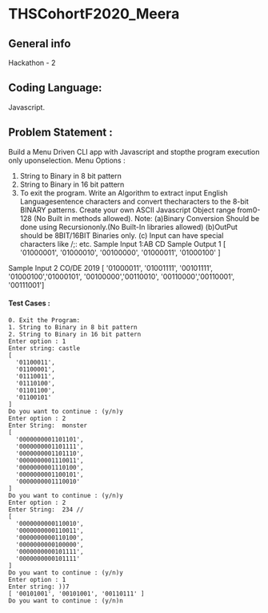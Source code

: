 # THSCohortF2020_Meera

## General info
Hackathon - 2

## Coding Language:
Javascript.

## Problem Statement :

Build a Menu Driven CLI app with Javascript and stopthe program execution only uponselection.
Menu Options :
1) String to Binary in 8 bit pattern
2) String to Binary in 16 bit pattern
0) To exit the program.
Write an Algorithm to extract input English Languagesentence characters and convert thecharacters to the 8-bit BINARY patterns.
Create your own ASCII Javascript Object range from0-128 (No Built in methods allowed).
Note:
(a)Binary Conversion Should be done using Recursiononly.(No Built-In libraries allowed)
(b)OutPut should be 8BIT/16BIT Binaries only.
(c) Input can have special characters like /;: etc.
Sample Input 1:AB CD
Sample Output 1
[ '01000001', '01000010', '00100000', '01000011', '01000100' ]

Sample Input 2 CO/DE 2019
[ '01000011', '01001111', '00101111', '01000100','01000101', '00100000','00110010', '00110000','00110001', '00111001']


#### Test Cases :

```
0. Exit the Program:
1. String to Binary in 8 bit pattern
2. String to Binary in 16 bit pattern
Enter option : 1
Enter string: castle
[
  '01100011',
  '01100001',
  '01110011',
  '01110100',
  '01101100',
  '01100101'
]
Do you want to continue : (y/n)y
Enter option : 2
Enter String:  monster
[
  '0000000001101101',
  '0000000001101111',
  '0000000001101110',
  '0000000001110011',
  '0000000001110100',
  '0000000001100101',
  '0000000001110010'
]
Do you want to continue : (y/n)y
Enter option : 2
Enter String:  234 //
[
  '0000000000110010',
  '0000000000110011',
  '0000000000110100',
  '0000000000100000',
  '0000000000101111',
  '0000000000101111'
]
Do you want to continue : (y/n)y
Enter option : 1
Enter string: ))7
[ '00101001', '00101001', '00110111' ]
Do you want to continue : (y/n)n

```